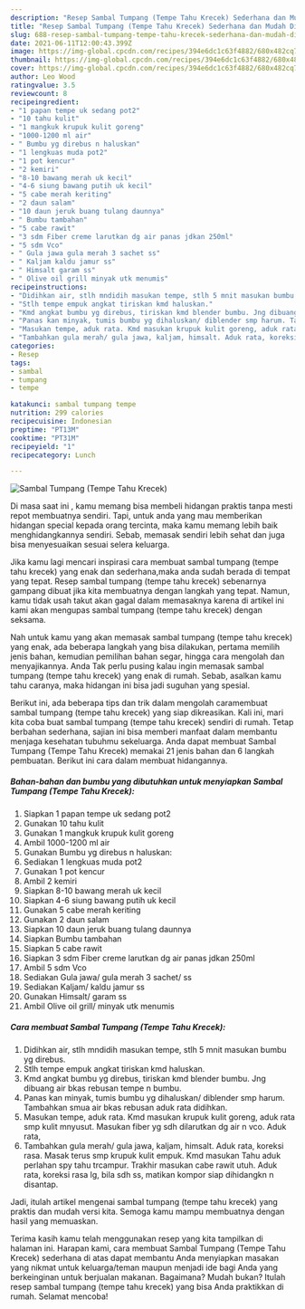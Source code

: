 ```yaml
---
description: "Resep Sambal Tumpang (Tempe Tahu Krecek) Sederhana dan Mudah Dibuat"
title: "Resep Sambal Tumpang (Tempe Tahu Krecek) Sederhana dan Mudah Dibuat"
slug: 688-resep-sambal-tumpang-tempe-tahu-krecek-sederhana-dan-mudah-dibuat
date: 2021-06-11T12:00:43.399Z
image: https://img-global.cpcdn.com/recipes/394e6dc1c63f4882/680x482cq70/sambal-tumpang-tempe-tahu-krecek-foto-resep-utama.jpg
thumbnail: https://img-global.cpcdn.com/recipes/394e6dc1c63f4882/680x482cq70/sambal-tumpang-tempe-tahu-krecek-foto-resep-utama.jpg
cover: https://img-global.cpcdn.com/recipes/394e6dc1c63f4882/680x482cq70/sambal-tumpang-tempe-tahu-krecek-foto-resep-utama.jpg
author: Leo Wood
ratingvalue: 3.5
reviewcount: 8
recipeingredient:
- "1 papan tempe uk sedang pot2"
- "10 tahu kulit"
- "1 mangkuk krupuk kulit goreng"
- "1000-1200 ml air"
- " Bumbu yg direbus n haluskan"
- "1 lengkuas muda pot2"
- "1 pot kencur"
- "2 kemiri"
- "8-10 bawang merah uk kecil"
- "4-6 siung bawang putih uk kecil"
- "5 cabe merah keriting"
- "2 daun salam"
- "10 daun jeruk buang tulang daunnya"
- " Bumbu tambahan"
- "5 cabe rawit"
- "3 sdm Fiber creme larutkan dg air panas jdkan 250ml"
- "5 sdm Vco"
- " Gula jawa gula merah 3 sachet ss"
- " Kaljam kaldu jamur ss"
- " Himsalt garam ss"
- " Olive oil grill minyak utk menumis"
recipeinstructions:
- "Didihkan air, stlh mndidih masukan tempe, stlh 5 mnit masukan bumbu yg direbus."
- "Stlh tempe empuk angkat tiriskan kmd haluskan."
- "Kmd angkat bumbu yg direbus, tiriskan kmd blender bumbu. Jng dibuang air bkas rebusan tempe n bumbu."
- "Panas kan minyak, tumis bumbu yg dihaluskan/ diblender smp harum. Tambahkan smua air bkas rebusan aduk rata didihkan."
- "Masukan tempe, aduk rata. Kmd masukan krupuk kulit goreng, aduk rata smp kulit mnyusut. Masukan fiber yg sdh dilarutkan dg air n vco. Aduk rata,"
- "Tambahkan gula merah/ gula jawa, kaljam, himsalt. Aduk rata, koreksi rasa. Masak terus smp krupuk kulit empuk. Kmd masukan Tahu aduk perlahan spy tahu trcampur. Trakhir masukan cabe rawit utuh. Aduk rata, koreksi rasa lg, bila sdh ss, matikan kompor siap dihidangkn n disantap."
categories:
- Resep
tags:
- sambal
- tumpang
- tempe

katakunci: sambal tumpang tempe 
nutrition: 299 calories
recipecuisine: Indonesian
preptime: "PT13M"
cooktime: "PT31M"
recipeyield: "1"
recipecategory: Lunch

---
```



![Sambal Tumpang (Tempe Tahu Krecek)](https://img-global.cpcdn.com/recipes/394e6dc1c63f4882/680x482cq70/sambal-tumpang-tempe-tahu-krecek-foto-resep-utama.jpg)

Di masa  saat ini , kamu memang bisa membeli hidangan praktis tanpa mesti repot membuatnya sendiri. Tapi, untuk anda yang mau memberikan hidangan special kepada orang tercinta, maka kamu memang lebih baik menghidangkannya sendiri. Sebab, memasak sendiri lebih sehat dan juga bisa menyesuaikan sesuai selera keluarga.

Jika kamu lagi mencari inspirasi cara membuat sambal tumpang (tempe tahu krecek) yang enak dan sederhana,maka anda sudah berada di tempat yang tepat. Resep sambal tumpang (tempe tahu krecek)  sebenarnya gampang dibuat jika kita membuatnya dengan langkah yang tepat. Namun, kamu tidak usah takut akan gagal dalam memasaknya 
karena di artikel ini kami akan mengupas sambal tumpang (tempe tahu krecek) dengan seksama.  



Nah untuk kamu yang akan memasak sambal tumpang (tempe tahu krecek) yang enak, ada beberapa langkah yang bisa dilakukan, pertama memilih jenis bahan, kemudian pemilihan bahan segar, hingga cara mengolah dan menyajikannya. Anda Tak perlu pusing kalau ingin memasak sambal tumpang (tempe tahu krecek) yang enak di rumah. Sebab, asalkan kamu  tahu caranya, maka hidangan ini bisa jadi suguhan yang spesial.

Berikut ini, ada beberapa tips dan trik dalam mengolah caramembuat sambal tumpang (tempe tahu krecek) yang siap dikreasikan. Kali ini, mari kita coba buat sambal tumpang (tempe tahu krecek) sendiri di rumah. Tetap berbahan sederhana, sajian ini bisa memberi manfaat dalam membantu menjaga kesehatan tubuhmu sekeluarga. Anda dapat membuat Sambal Tumpang (Tempe Tahu Krecek) memakai 21 jenis bahan dan 6 langkah pembuatan. Berikut ini cara dalam membuat hidangannya.

<!--inarticleads1-->

##### Bahan-bahan dan bumbu yang dibutuhkan untuk menyiapkan Sambal Tumpang (Tempe Tahu Krecek):

1. Siapkan 1 papan tempe uk sedang pot2
1. Gunakan 10 tahu kulit
1. Gunakan 1 mangkuk krupuk kulit goreng
1. Ambil 1000-1200 ml air
1. Gunakan  Bumbu yg direbus n haluskan:
1. Sediakan 1 lengkuas muda pot2
1. Gunakan 1 pot kencur
1. Ambil 2 kemiri
1. Siapkan 8-10 bawang merah uk kecil
1. Siapkan 4-6 siung bawang putih uk kecil
1. Gunakan 5 cabe merah keriting
1. Gunakan 2 daun salam
1. Siapkan 10 daun jeruk buang tulang daunnya
1. Siapkan  Bumbu tambahan
1. Siapkan 5 cabe rawit
1. Siapkan 3 sdm Fiber creme larutkan dg air panas jdkan 250ml
1. Ambil 5 sdm Vco
1. Sediakan  Gula jawa/ gula merah 3 sachet/ ss
1. Sediakan  Kaljam/ kaldu jamur ss
1. Gunakan  Himsalt/ garam ss
1. Ambil  Olive oil grill/ minyak utk menumis




<!--inarticleads2-->

##### Cara membuat Sambal Tumpang (Tempe Tahu Krecek):

1. Didihkan air, stlh mndidih masukan tempe, stlh 5 mnit masukan bumbu yg direbus.
1. Stlh tempe empuk angkat tiriskan kmd haluskan.
1. Kmd angkat bumbu yg direbus, tiriskan kmd blender bumbu. Jng dibuang air bkas rebusan tempe n bumbu.
1. Panas kan minyak, tumis bumbu yg dihaluskan/ diblender smp harum. Tambahkan smua air bkas rebusan aduk rata didihkan.
1. Masukan tempe, aduk rata. Kmd masukan krupuk kulit goreng, aduk rata smp kulit mnyusut. Masukan fiber yg sdh dilarutkan dg air n vco. Aduk rata,
1. Tambahkan gula merah/ gula jawa, kaljam, himsalt. Aduk rata, koreksi rasa. Masak terus smp krupuk kulit empuk. Kmd masukan Tahu aduk perlahan spy tahu trcampur. Trakhir masukan cabe rawit utuh. Aduk rata, koreksi rasa lg, bila sdh ss, matikan kompor siap dihidangkn n disantap.




Jadi, itulah artikel mengenai  sambal tumpang (tempe tahu krecek)  yang praktis dan mudah versi kita. Semoga kamu mampu membuatnya dengan hasil yang memuaskan. 

Terima kasih kamu telah menggunakan resep yang kita tampilkan di halaman ini. Harapan kami, cara membuat  Sambal Tumpang (Tempe Tahu Krecek) sederhana di atas dapat membantu Anda menyiapkan masakan yang nikmat untuk keluarga/teman maupun menjadi ide bagi Anda yang berkeinginan untuk berjualan makanan. Bagaimana? Mudah bukan? Itulah resep sambal tumpang (tempe tahu krecek) yang bisa Anda praktikkan di rumah. Selamat mencoba!

